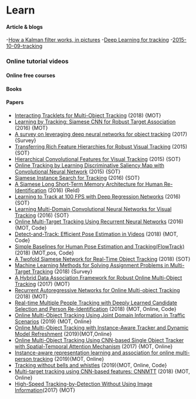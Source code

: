 Learn
======================

#### Article & blogs
-[How a Kalman filter works, in pictures](https://www.bzarg.com/p/how-a-kalman-filter-works-in-pictures/)
-[Deep Learning for tracking](https://github.com/abhineet123/Deep-Learning-for-Tracking-and-Detection)
-[2015-10-09-tracking](https://github.com/handong1587/handong1587.github.io/blob/master/_posts/deep_learning/2015-10-09-tracking)

### Online tutorial videos

#### Online free courses


#### Books


#### Papers
- [Interacting Tracklets for Multi-Object Tracking](https://ieeexplore.ieee.org/document/8370670/) (2018) {MOT}
- [Learning by Tracking: Siamese CNN for Robust Target Association](https://ieeexplore.ieee.org/document/7789549) (2016) {MOT}
- [A survey on leveraging deep neural networks for object tracking](https://ieeexplore.ieee.org/document/8317904) (2017) {Survey}
- [Transferring Rich Feature Hierarchies for Robust Visual Tracking](https://arxiv.org/abs/1501.04587) (2015) {SOT}
- [Hierarchical Convolutional Features for Visual Tracking](https://ieeexplore.ieee.org/document/7410709) (2015) {SOT}
- [Online Tracking by Learning Discriminative Saliency Map with Convolutional Neural Network](https://arxiv.org/abs/1502.06796) (2015) {SOT}
- [Siamese Instance Search for Tracking](https://ieeexplore.ieee.org/document/7780527/) (2016) {SOT}
- [A Siamese Long Short-Term Memory Architecture for Human Re-Identification](https://link.springer.com/chapter/10.1007/978-3-319-46478-7_9) (2016) {ReId}
- [Learning to Track at 100 FPS with Deep Regression Networks](https://link.springer.com/chapter/10.1007/978-3-319-46448-0_45) (2016) {SOT}
- [Learning Multi-Domain Convolutional Neural Networks for Visual Tracking](https://ieeexplore.ieee.org/document/7780834) (2016) {SOT}
- [Online Multi-Target Tracking Using Recurrent Neural Networks](https://arxiv.org/abs/1604.03635) (2016) {MOT, Code}
- [Detect-and-Track: Efficient Pose Estimation in Videos](https://github.com/facebookresearch/DetectAndTrack) (2018) {MOT, Code}
- [Simple Baselines for Human Pose Estimation and Tracking(FlowTrack)](https://link.springer.com/chapter/10.1007/978-3-030-01231-1_29) (2018) {MOT,pos, Code}
- [A Twofold Siamese Network for Real-Time Object Tracking](http://openaccess.thecvf.com/content_cvpr_2018/CameraReady/3980.pdf) (2018) {SOT}
- [Machine Learning Methods for Solving Assignment Problems in Multi-Target Tracking](https://arxiv.org/abs/1802.06897) (2018) {Survey}
- [A Hybrid Data Association Framework for Robust Online Multi-Object Tracking](https://ieeexplore.ieee.org/document/8016620) (2017) {MOT}
- [Recurrent Autoregressive Networks for Online Multi-object Tracking](https://ieeexplore.ieee.org/document/8354161) (2018) {MOT}
- [Real-time Multiple People Tracking with Deeply Learned Candidate Selection and Person Re-Identification](https://github.com/longcw/MOTDT) (2018) {MOT, Online, Code}
- [Online Multi-Object Tracking Using Joint Domain Information in Traffic Scenarios](https://ieeexplore.ieee.org/document/8621602) (2019) {MOT, Online}
- [Online Multi-Object Tracking with Instance-Aware Tracker and Dynamic Model Refreshment](https://arxiv.org/abs/1902.08231) (2019){MOT,Online}
- [Online Multi-Object Tracking Using CNN-based Single Object Tracker with Spatial-Temporal Attention Mechanism](http://openaccess.thecvf.com/content_ICCV_2017/papers/Chu_Online_Multi-Object_Tracking_ICCV_2017_paper.pdf) (2017) {MOT, Online}
- [Instance-aware representation learning and association for online multi-person tracking](https://www.sciencedirect.com/science/article/abs/pii/S0031320319301645) (2019){MOT, Online}
- [Tracking without bells and whistles](https://arxiv.org/pdf/1903.05625.pdf) (2019){MOT, Online, Code}
- [Multi-target tracking using CNN-based features: CNNMTT](https://link.springer.com/article/10.1007%2Fs11042-018-6467-6) (2018) {MOT, Online}
- [High-Speed Tracking-by-Detection Without Using Image Information](https://github.com/bochinski/iou-tracker/)(2017) {MOT}

